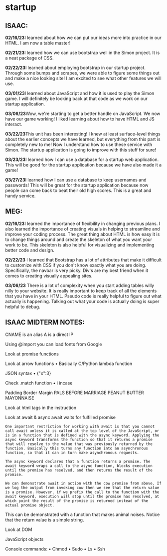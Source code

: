 # startup
## ISAAC:
<p> <b>02/16/23</b>I learned about how we can put our ideas more into practice in our HTML. I am now a table master! </p>

<p> <b>02/21/23</b>I learned how we can use bootstrap well in the Simon project. It is a neat package of CSS.</p>

<p> <b>02/22/23</b>I learned about employing bootstrap in our startup project. Through some bumps and scrapes, we were able to figure some things out and make a nice looking site! I am excited to see what other features we will use.
</p>

<p> <b>03/01/23</b>I learned about JavaScript and how it is used to play the Simon game. I will definitely be looking back at that code as we work on our startup application.
</p>

<p> <b>03/06/23</b>Wow, we're starting to get a better handle on JavaScript. We now have our game working! I liked learning about how to have HTML and JS interact.
</p>

<p> <b>03/22/23</b>This unit has been interesting! I knew at least surface-level things about the earlier concepts we have learned, but everything from this part is completely new to me! Now I understand how to use these service with Simon. The startup application is going to improve with this stuff for sure!
</p>

<p> <b>03/23/23</b>I learned how I can use a database for a startup web application. This will be good for the startup application because we have also made it a game!
</p>

<p> <b>03/27/23</b>I learned how I can use a database to keep usernames and passwords! This will be great for the startup application because now people can come back to beat their old high scores. This is a great and handy service.
</p>

## MEG:
<p> <b>02/16/23</b>I learned the importance of flexibility in changing previous plans. I also learned the importance of creating visuals in helping to streamline and improve your coding process. The great thing about HTML is how easy it is to change things around and create the skeleton of what you want your work to be. This skeleton is also helpful for visualizing and implementing better code and design. </p>

<p> <b>02/22/23</b> I learned that Bootstrap has a lot of attributes that make it difficult to customize with CSS if you don't know exactly what you are doing. Specifically, the navbar is very picky. Div's are my best friend when it comes to creating visually appealing sites. </p>

<p><b>03/06/23</b> There is a lot of complexity when you start adding tables willy nilly to your website. It is really important to keep track of all the elements that you have in your HTML. Pseudo code is really helpful to figure out what actually is happening. Talking out what your code is actually doing is super helpful to debug.</p>

## ISAAC MIDTERM NOTES:
<p>
CNAME is an alias
A is a direct IP

Using @import you can load fonts from Google

Look at promise functions

Look at arrow functions
	• Basically C/Python lambda function

JSON syntax
	• {"x":3}

Check .match function
	• i incase

Padding
Border
Margin
PALS BEFORE MARRIAGE
PEANUT BUTTER MAYONNAISE

Look at html tags in the instruction

Look at await & async
    await waits for fulfilled promise

    One important restriction for working with await is that you cannot call await unless it is called at the top level of the JavaScript, or is in a function that is defined with the async keyword. Applying the async keyword transforms the function so that it returns a promise that will resolve to the value that was previously returned by the function. Basically this turns any function into an asynchronous function, so that it can in turn make asynchronous requests.

    The async keyword declares that a function returns a promise. The await keyword wraps a call to the async function, blocks execution until the promise has resolved, and then returns the result of the promise.

    We can demonstrate await in action with the cow promise from above. If we log the output from invoking cow then we see that the return value is a promise. However, if we prefix the call to the function with the await keyword, execution will stop until the promise has resolved, at which point the result of the promise is returned instead of the actual promise object.

This can be demonstrated with a function that makes animal noises. Notice that the return value is a simple string.

Look at DOM

JavaScript objects

Console commands:
	• Chmod
	• Sudo
	• Ls
    • Ssh
</p>
